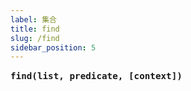 ```yaml
---
label: 集合
title: find
slug: /find
sidebar_position: 5
---
```


<big><b>`find(list, predicate, [context])`</b></big>
&emsp;
